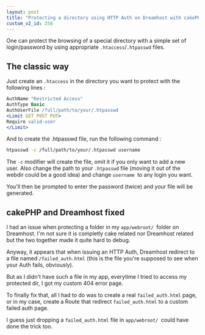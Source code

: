 ```yaml
---
layout: post
title: "Protecting a directory using HTTP Auth on Dreamhost with cakePHP"
custom_v2_id: 258
---
```


One can protect the browsing of a special directory with a simple set of
login/password by using appropriate `.htaccess`/`.htpasswd` files.

## The classic way

Just create an `.htaccess` in the directory you want to protect with the
following lines :


```apache
AuthName "Restricted Access"
AuthType Basic
AuthUserFile /full/path/to/your/.htpasswd
<Limit GET POST PUT>
Require valid-user
</Limit>
```

And to create the .htpasswd file, run the following command :


```sh
htpasswd -c /full/path/to/your/.htpasswd username
```

The `-c` modifier will create the file, omit it if you only want to add a new
user. Also change the path to your `.htpasswd` file (moving it out of the
webdir could be a good idea) and change `username `to any login you want.

You'll then be prompted to enter the password (twice) and your file will be
generated.

## cakePHP and Dreamhost fixed

I had an issue when protecting a folder in my `app/webroot/ `folder on
Dreamhost. I'm not sure it is completly cake related nor Dreamhost related but
the two together made it quite hard to debug.

Anyway, it appears that when issuing an HTTP Auth, Dreamhost redirect to a
file named `/failed_auth.html` (this is the file you're supposed to see when
your Auth fails, obviously).

But as I didn't have such a file in my app, everytime I tried to access my
protected dir, I got my custom 404 error page.

To finally fix that, all I had to do was to create a real `failed_auth.html`
page, or in my case, create a Route that redirect `failed_auth.html` to a
custom failed auth page.

I guess just dropping a `failed_auth.html` file in `app/webroot/ `could have
done the trick too.

